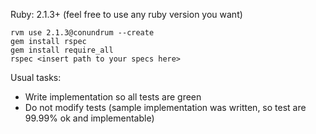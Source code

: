 Ruby: 2.1.3+ (feel free to use any ruby version you want)

```
rvm use 2.1.3@conundrum --create
gem install rspec
gem install require_all
rspec <insert path to your specs here>
```

Usual tasks:

- Write implementation so all tests are green
- Do not modify tests (sample implementation was written, so test are 99.99% ok and implementable)


